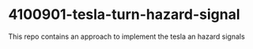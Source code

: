 # 4100901-tesla-turn-hazard-signal
This repo contains an approach to implement the tesla an hazard signals
